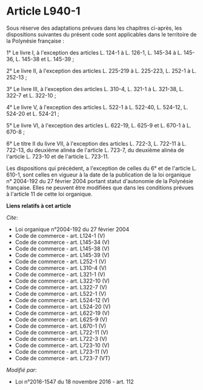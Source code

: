 # Article L940-1

Sous réserve des adaptations prévues dans les chapitres ci-après, les dispositions suivantes du présent code sont applicables
dans le territoire de la Polynésie française : 

1° Le livre I, à l'exception des articles L. 124-1 à L. 126-1, L. 145-34 à L. 145-36, L. 145-38 et L. 145-39 ; 

2° Le livre II, à l'exception des articles L. 225-219 à L. 225-223, L. 252-1 à L. 252-13 ; 

3° Le livre III, à l'exception des articles L. 310-4, L. 321-1 à L. 321-38, L. 322-7 et L. 322-10 ; 

4° Le livre V, à l'exception des articles L. 522-1 à L. 522-40, L. 524-12, L. 524-20 et L. 524-21 ; 

5° Le livre VI, à l'exception des articles L. 622-19, L. 625-9 et L. 670-1 à L. 670-8 ; 

6° Le titre II du livre VII, à l'exception des articles L. 722-3, L. 722-11 à L. 722-13, du deuxième alinéa de l'article L.
723-7, du deuxième alinéa de l'article L. 723-10 et de l'article L. 723-11. 

Les dispositions qui précèdent, a l'exception de celles du 6° et de l'article L. 610-1, sont celles en vigueur à la date de
la publication de la loi organique n° 2004-192 du 27 février 2004 portant statut d'autonomie de la Polynésie française. Elles
ne peuvent être modifiées que dans les conditions prévues à l'article 11 de cette loi organique.

**Liens relatifs à cet article**

_Cite_:

  - Loi organique n°2004-192 du 27 février 2004
  - Code de commerce - art. L124-1 (V)
  - Code de commerce - art. L145-34 (V)
  - Code de commerce - art. L145-38 (V)
  - Code de commerce - art. L145-39 (V)
  - Code de commerce - art. L252-1 (V)
  - Code de commerce - art. L310-4 (V)
  - Code de commerce - art. L321-1 (V)
  - Code de commerce - art. L322-10 (V)
  - Code de commerce - art. L322-7 (V)
  - Code de commerce - art. L522-1 (V)
  - Code de commerce - art. L524-12 (V)
  - Code de commerce - art. L524-20 (V)
  - Code de commerce - art. L622-19 (V)
  - Code de commerce - art. L625-9 (V)
  - Code de commerce - art. L670-1 (V)
  - Code de commerce - art. L722-11 (V)
  - Code de commerce - art. L722-3 (V)
  - Code de commerce - art. L723-10 (V)
  - Code de commerce - art. L723-11 (V)
  - Code de commerce - art. L723-7 (VT)

_Modifié par_:

  - Loi n°2016-1547 du 18 novembre 2016 - art. 112
